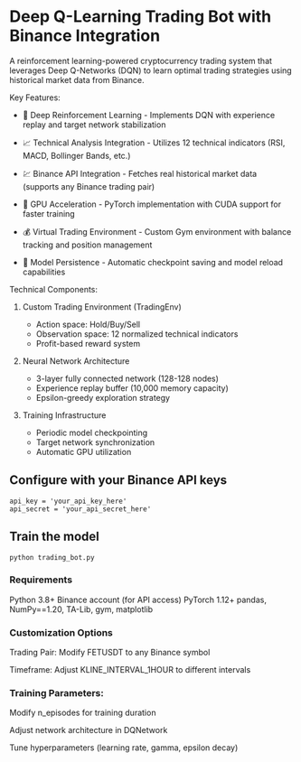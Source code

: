 # Deep Q-Learning Trading Bot with Binance Integration

A reinforcement learning-powered cryptocurrency trading system that leverages Deep Q-Networks (DQN) to learn optimal trading strategies using historical market data from Binance.

Key Features:
+ 🧠 Deep Reinforcement Learning - Implements DQN with experience replay and target network stabilization

+ 📈 Technical Analysis Integration - Utilizes 12 technical indicators (RSI, MACD, Bollinger Bands, etc.)

+ 💹 Binance API Integration - Fetches real historical market data (supports any Binance trading pair)

+ 🚀 GPU Acceleration - PyTorch implementation with CUDA support for faster training

+ 💰 Virtual Trading Environment - Custom Gym environment with balance tracking and position management

+ 🔄 Model Persistence - Automatic checkpoint saving and model reload capabilities

Technical Components:
1. Custom Trading Environment (TradingEnv)
   - Action space: Hold/Buy/Sell
   - Observation space: 12 normalized technical indicators
   - Profit-based reward system

2. Neural Network Architecture
      - 3-layer fully connected network (128-128 nodes)
     - Experience replay buffer (10,000 memory capacity)
     - Epsilon-greedy exploration strategy

3. Training Infrastructure
     - Periodic model checkpointing
     - Target network synchronization
     - Automatic GPU utilization


## Configure with your Binance API keys
```
api_key = 'your_api_key_here'
api_secret = 'your_api_secret_here'
```


## Train the model
```
python trading_bot.py
```

### Requirements
Python 3.8+
Binance account (for API access)
PyTorch 1.12+
pandas, 
NumPy==1.20, 
TA-Lib,
gym, 
matplotlib

### Customization Options
Trading Pair: Modify FETUSDT to any Binance symbol

Timeframe: Adjust KLINE_INTERVAL_1HOUR to different intervals

### Training Parameters:

Modify n_episodes for training duration

Adjust network architecture in DQNetwork

Tune hyperparameters (learning rate, gamma, epsilon decay)
